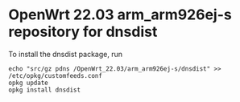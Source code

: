 OpenWrt 22.03 arm_arm926ej-s repository for dnsdist
========

To install the dnsdist package, run

```
echo "src/gz pdns /OpenWrt_22.03/arm_arm926ej-s/dnsdist" >> /etc/opkg/customfeeds.conf
opkg update
opkg install dnsdist
```

